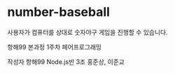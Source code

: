 # number-baseball
사용자가 컴퓨터를 상대로 숫자야구 게임을 진행할 수 있습니다.

항해99 본과정 1주차 페어프로그래밍

작성자
항해99 Node.js반 3조 홍준상, 이준교
